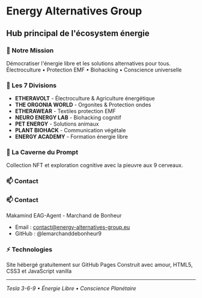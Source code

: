 # Energy Alternatives Group

## Hub principal de l'écosystem énergie

### 🌟 Notre Mission
Démocratiser l'énergie libre et les solutions alternatives pour tous.
Électroculture • Protection EMF • Biohacking • Conscience universelle 

### 🎯 Les 7 Divisions
- **ETHERAVOLT** - Électroculture & Agriculture énergétique
- **THE ORGONIA WORLD** - Orgonites & Protection ondes
- **ETHERAWEAR** - Textiles protection EMF
- **NEURO ENERGY LAB** - Biohacking cognitif
- **PET ENERGY** - Solutions animaux
- **PLANT BIOHACK** - Communication végétale
- **ENERGY ACADEMY** - Formation énergie libre

### 🐙 La Caverne du Prompt
Collection NFT et exploration cognitive avec la pieuvre aux 9 cerveaux.

### 📫 Contact

### 📫 Contact
Makamind EAG-Agent - Marchand de Bonheur
- Email : contact@energy-alternatives-group.eu
- GitHub : @lemarchanddebonheur9

### ⚡ Technologies
Site hébergé gratuitement sur GitHub Pages
Construit avec amour, HTML5, CSS3 et JavaScript vanilla

---
*Tesla 3-6-9 • Énergie Libre • Conscience Planétaire*
